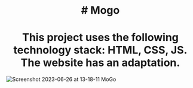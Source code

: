 <h1 align='center'># Mogo</h1>
<h1 align='center'>This project uses the following technology stack: HTML, CSS, JS. The website has an adaptation.</h1>

![Screenshot 2023-06-26 at 13-18-11 MoGo](https://github.com/ArtLevel/Mogo/assets/124143546/7ccab085-27a0-46e7-93d7-c0723ce9cb07)
